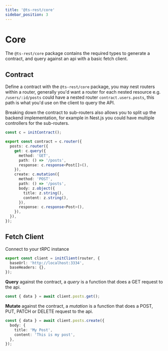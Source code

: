 ```yaml
---
title: '@ts-rest/core'
sidebar_position: 3
---
```


# Core

The `@ts-rest/core` package contains the required types to generate a contract, and query against an api with a basic fetch client.

## Contract

Define a contract with the `@ts-rest/core` package, you may nest routers within a router, generally you'd want a router for each nested resource e.g. `/users/:id/posts` could have a nested router `contract.users.posts`, this path is what you'd use on the client to query the API.

Breaking down the contract to sub-routers also allows you to split up the backend implementation, for example in Nest.js you could have multiple controllers for the sub-routers.

```typescript
const c = initContract();

export const contract = c.router({
  posts: c.router({
    get: c.query({
      method: 'GET',
      path: () => '/posts',
      response: c.response<Post[]>(),
    }),
    create: c.mutation({
      method: 'POST',
      path: () => '/posts',
      body: z.object({
        title: z.string(),
        content: z.string(),
      }),
      response: c.response<Post>(),
    }),
  }),
});
```

## Fetch Client

Connect to your tRPC instance

```typescript
export const client = initClient(router, {
  baseUrl: 'http://localhost:3334',
  baseHeaders: {},
});
```

**Query** against the contract, a _query_ is a function that does a GET request to the api.

```typescript
const { data } = await client.posts.get();
```

**Mutate** against the contract, a _mutation_ is a function that does a POST, PUT, PATCH or DELETE request to the api.

```typescript
const { data } = await client.posts.create({
  body: {
    title: 'My Post',
    content: 'This is my post',
  },
});
```
